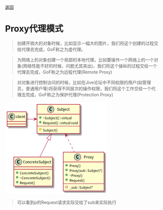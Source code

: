 [返回](../../README.md)

# Proxy代理模式

> 创建开销大的对象时候，比如显示一幅大的图片，我们将这个创建的过程交给代理去完成，GoF称之为虚代理。

> 为网络上的对象创建一个局部的本地代理，比如要操作一个网络上的一个对象(网络性能不好的时候，问题尤其突出)，我们将这个操纵的过程交给一个代理去完成，GoF称之为远程代理(Remote Proxy)

> 对对象进行控制访问的时候，比如在Jive论坛中不同权限的用户(如管理员，普通用户等)将获得不同层次的操作权限，我们将这个工作交给一个代理去完成，GoF称之为保护代理(Protection Proxy)


![UML](../../out/Structural_model/Proxy/Proxy/Proxy.png)

> 可以看到p的Request请求实际交给了sub来实际执行